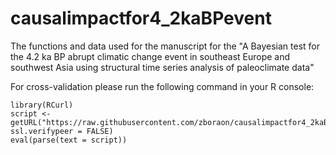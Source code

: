 # causalimpactfor4_2kaBPevent
The functions and data used for the manuscript for the "A Bayesian test for the 4.2 ka BP abrupt climatic change event in southeast Europe and southwest Asia using structural time series analysis of paleoclimate data"


For cross-validation please run the following command in your R console:

```{r, eval = F}
library(RCurl)
script <- getURL("https://raw.githubusercontent.com/zboraon/causalimpactfor4_2kaBPevent/master/cross_validation_4_2ka_bp.R", ssl.verifypeer = FALSE)
eval(parse(text = script))
```
